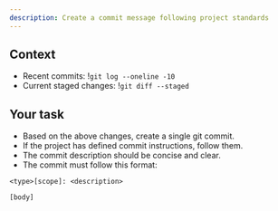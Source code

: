 ```yaml
---
description: Create a commit message following project standards
---
```


## Context

- Recent commits: !`git log --oneline -10`
- Current staged changes: !`git diff --staged`

## Your task

- Based on the above changes, create a single git commit.
- If the project has defined commit instructions, follow them.
- The commit description should be concise and clear.
- The commit must follow this format:

```text
<type>[scope]: <description>

[body]
```
